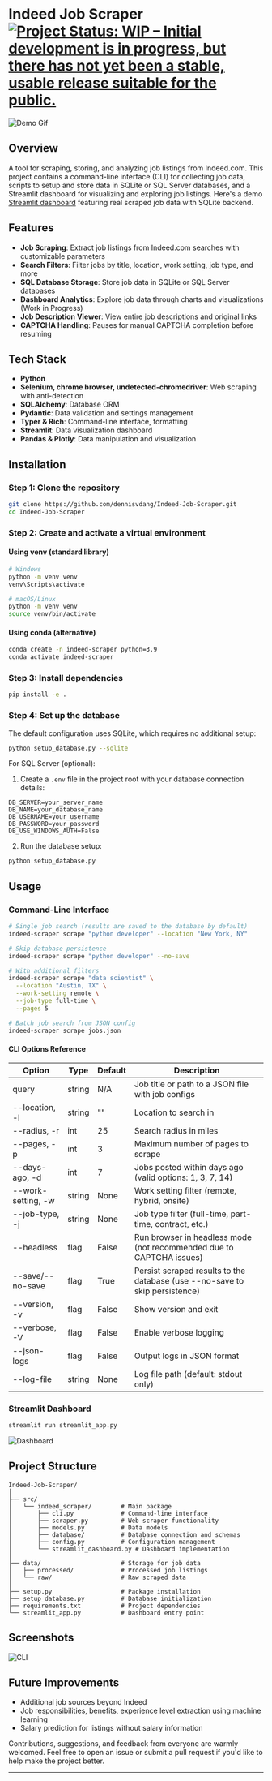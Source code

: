 # Indeed Job Scraper [![Project Status: WIP – Initial development is in progress, but there has not yet been a stable, usable release suitable for the public.](https://www.repostatus.org/badges/latest/wip.svg)](https://www.repostatus.org/#wip)

![Demo Gif](images/demo.gif)

## Overview

A tool for scraping, storing, and analyzing job listings from Indeed.com. This project contains a command-line interface (CLI) for collecting job data, scripts to setup and store data in SQLite or SQL Server databases, and a Streamlit dashboard for visualizing and exploring job listings. Here's a demo [Streamlit dashboard](https://indeed-job-scraper-dashboard.streamlit.app/) featuring real scraped job data with SQLite backend.

## Features

- **Job Scraping**: Extract job listings from Indeed.com searches with customizable parameters
- **Search Filters**: Filter jobs by title, location, work setting, job type, and more
- **SQL Database Storage**: Store job data in SQLite or SQL Server databases
- **Dashboard Analytics**: Explore job data through charts and visualizations (Work in Progress)
- **Job Description Viewer**: View entire job descriptions and original links
- **CAPTCHA Handling**: Pauses for manual CAPTCHA completion before resuming

## Tech Stack

- **Python**
- **Selenium, chrome browser, undetected-chromedriver**: Web scraping with anti-detection
- **SQLAlchemy**: Database ORM
- **Pydantic**: Data validation and settings management
- **Typer & Rich**: Command-line interface, formatting
- **Streamlit**: Data visualization dashboard
- **Pandas & Plotly**: Data manipulation and visualization

## Installation

### Step 1: Clone the repository

```bash
git clone https://github.com/dennisvdang/Indeed-Job-Scraper.git
cd Indeed-Job-Scraper
```

### Step 2: Create and activate a virtual environment

#### Using venv (standard library)
```bash
# Windows
python -m venv venv
venv\Scripts\activate

# macOS/Linux
python -m venv venv
source venv/bin/activate
```

#### Using conda (alternative)
```bash
conda create -n indeed-scraper python=3.9
conda activate indeed-scraper
```

### Step 3: Install dependencies

```bash
pip install -e .
```

### Step 4: Set up the database

The default configuration uses SQLite, which requires no additional setup:

```bash
python setup_database.py --sqlite
```

For SQL Server (optional):

1. Create a `.env` file in the project root with your database connection details:

```
DB_SERVER=your_server_name
DB_NAME=your_database_name
DB_USERNAME=your_username
DB_PASSWORD=your_password
DB_USE_WINDOWS_AUTH=False
```

2. Run the database setup:

```bash
python setup_database.py
```

## Usage

### Command-Line Interface

```bash
# Single job search (results are saved to the database by default)
indeed-scraper scrape "python developer" --location "New York, NY"

# Skip database persistence
indeed-scraper scrape "python developer" --no-save

# With additional filters
indeed-scraper scrape "data scientist" \
  --location "Austin, TX" \
  --work-setting remote \
  --job-type full-time \
  --pages 5
```

```bash
# Batch job search from JSON config
indeed-scraper scrape jobs.json
```

#### CLI Options Reference

| Option                   | Type                  | Default | Description                                                                 |
|--------------------------|-----------------------|---------|-----------------------------------------------------------------------------|
| query                    | string                | N/A     | Job title or path to a JSON file with job configs                            |
| --location, -l           | string                | ""     | Location to search in                                                        |
| --radius, -r             | int                   | 25      | Search radius in miles                                                       |
| --pages, -p              | int                   | 3       | Maximum number of pages to scrape                                            |
| --days-ago, -d           | int                   | 7       | Jobs posted within days ago (valid options: 1, 3, 7, 14)                     |
| --work-setting, -w       | string                | None    | Work setting filter (remote, hybrid, onsite)                                   |
| --job-type, -j           | string                | None    | Job type filter (full-time, part-time, contract, etc.)                       |
| --headless               | flag                  | False   | Run browser in headless mode (not recommended due to CAPTCHA issues)          |
| --save/--no-save         | flag                  | True    | Persist scraped results to the database (use --no-save to skip persistence)   |
| --version, -v            | flag                  | False   | Show version and exit                                                         |
| --verbose, -V            | flag                  | False   | Enable verbose logging                                                        |
| --json-logs              | flag                  | False   | Output logs in JSON format                                                    |
| --log-file               | string                | None    | Log file path (default: stdout only)                                          |

### Streamlit Dashboard

```bash
streamlit run streamlit_app.py
```

![Dashboard](images/dashboard-cover.jpg)

## Project Structure

```
Indeed-Job-Scraper/
│
├── src/
│   └── indeed_scraper/        # Main package
│       ├── cli.py             # Command-line interface
│       ├── scraper.py         # Web scraper functionality
│       ├── models.py          # Data models 
│       ├── database/          # Database connection and schemas
│       ├── config.py          # Configuration management
│       └── streamlit_dashboard.py # Dashboard implementation
│
├── data/                      # Storage for job data
│   ├── processed/             # Processed job listings
│   └── raw/                   # Raw scraped data
│
├── setup.py                   # Package installation
├── setup_database.py          # Database initialization
├── requirements.txt           # Project dependencies
└── streamlit_app.py           # Dashboard entry point
```

## Screenshots

![CLI](images/cli.jpg)

## Future Improvements

- Additional job sources beyond Indeed
- Job responsibilities, benefits, experience level extraction using machine learning
- Salary prediction for listings without salary information
 
Contributions, suggestions, and feedback from everyone are warmly welcomed. Feel free to open an issue or submit a pull request if you'd like to help make the project better.

---
